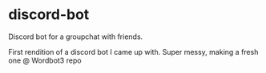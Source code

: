 # discord-bot
Discord bot for a groupchat with friends.

First rendition of a discord bot I came up with. Super messy, making a fresh one @ Wordbot3 repo
